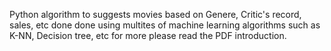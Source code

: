 Python algorithm to suggests movies based on Genere, Critic's record, sales, etc
done done using multites of machine learning algorithms such as K-NN, Decision tree, etc
for more please read the PDF introduction.

